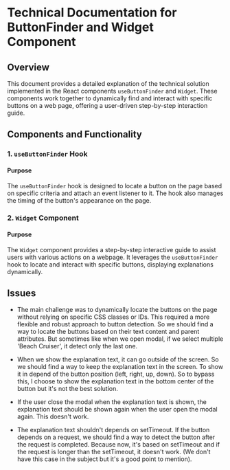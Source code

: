 # Technical Documentation for ButtonFinder and Widget Component

## Overview

This document provides a detailed explanation of the technical solution implemented in the React components `useButtonFinder` and `Widget`. These components work together to dynamically find and interact with specific buttons on a web page, offering a user-driven step-by-step interaction guide.

## Components and Functionality

### 1. `useButtonFinder` Hook

#### Purpose
The `useButtonFinder` hook is designed to locate a button on the page based on specific criteria and attach an event listener to it. The hook also manages the timing of the button's appearance on the page.

### 2. `Widget` Component

#### Purpose

The `Widget` component provides a step-by-step interactive guide to assist users with various actions on a webpage. It leverages the `useButtonFinder` hook to locate and interact with specific buttons, displaying explanations dynamically.

## Issues

- The main challenge was to dynamically locate the buttons on the page without relying on specific CSS classes or IDs. This required a more flexible and robust approach to button detection. So we should find a way to locate the buttons based on their text content and parent attributes. But sometimes like when we open modal, if we select multiple 'Beach Cruiser', it detect only the last one.

- When we show the explanation text, it can go outside of the screen. So we should find a way to keep the explanation text in the screen. To show it in depend of the button position (left, right, up, down). So to bypass this, I choose to show the explanation text in the bottom center of the button but it's not the best solution.

- If the user close the modal when the explanation text is shown, the explanation text should be shown again when the user open the modal again. This doesn't work.

- The explanation text shouldn't depends on setTimeout. If the button depends on a request, we should find a way to detect the button after the request is completed. Because now, it's based on setTimeout and if the request is longer than the setTimeout, it doesn't work. (We don't have this case in the subject but it's a good point to mention).
